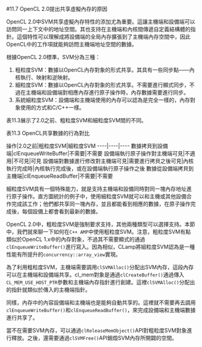 #11.7 OpenCL 2.0提出共享虛擬內存的原因

OpenCL 2.0中SVM共享虛擬內存特性的添加尤為重要。這讓主機端和設備端可以訪問同一上下文中的地址空間。其也支持在主機端和內核間傳遞自定義結構體的指針。這個特性可以理解成將設備端的全局內存擴張到了主機端內存空間中，因此OpenCL中的工作項就能夠訪問主機端地址空間的數據。

根據OpenCL 2.0標準，SVM分為三種：

1. 粗粒度SVM：數據以OpenCL內存對象的形式共享。其具有一些同步點——內核執行、映射和逆映射。
2. 細粒度SVM：數據以OpenCL內存對象的形式共享。不需要進行顯式同步，不過在主機端和設備端對相應內存進行原子操作時，內存數據需要進行同步。
3. 系統細粒度SVM：設備端和主機端使用的內存可以認為是完全一樣的，內存對象使用的方式和C/C++一樣。

表11.3展示了2.0之前、粗粒度SVM和細粒度SVM間的不同。

表11.3 OpenCL共享數據的行為對比

操作|2.0之前|粗粒度SVM|細粒度SVM
----|----|----
數據拷貝到設備端|clEnqueueWriteBuffer|不需要|不需要
設備端執行原子操作對主機端可見|不適用|不可見|可見
設備端對數據進行修改對主機端可見|需要進行拷貝之後可見|內核執行完成時|內核執行完成後，或在設備端執行原子操作之後
數據從設備端拷貝到主機端|clEnqueueReadBuffer|不需要|不需要

細粒度SVM具有一個特殊能力，就是支持主機端和設備同時對同一塊內存地址進行原子操作。直方圖統計的例子中，使用細粒度SVM就可以和主機或其他設備合作完成該工作；他們都共享同一塊內存，並且都能看到相應的數據，在原子操作完成後，每個設備上都會看到最新的數據。

OpenCL 2.0中，粗粒度SVM是強制要求支持，其他兩種類型可以選擇支持。本節中，我們就來聊一下如何在`C++ AMP`中使用粗粒度SVM。注意，粗粒度SVM有點類似於OpenCL 1.x中的內存對象，不過其不需要顯式的通過`clEnqueueWriteBuffer()`進行寫入。因為相似，CLamp將組粒度SVM認為是一種性能有所提升的`concurrency::array_view`實現。

為了利用粗粒度SVM，主機端需要調用`clSVMAlloc()`分配出SVM內存，這段內存可以在主機端和設備端共享。cl_mem對象是通過`clCreateBuffer()`通過傳入`CL_MEM_USE_HOST_PTR`參數和主機端內存指針進行創建。這裡`clSVMAlloc()`分配出的指針就類似於傳入的主機端指針。

同樣，內存中的內容設備端和主機端也是能夠自動共享的。這裡就不需要再去調用`clEnqueueWriteBuffer()`和`clEnqueueReadBuffer()`，來完成設備端和主機端數據進行共享了。

當不在需要SVM內存，可以通過`clReleaseMemObject()`API對粗粒度SVM對象進行釋放。之後，還需要通過`clSVMFree()`API銷燬SVM內存所開闢的空間。

